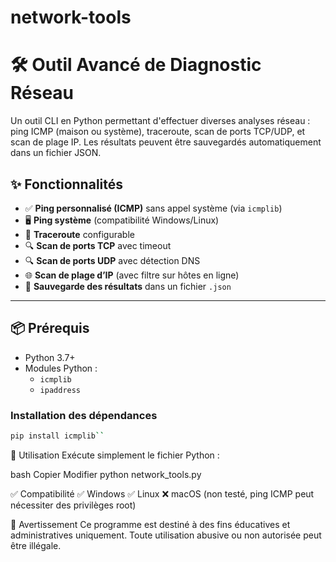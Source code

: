 # network-tools
# 🛠️ Outil Avancé de Diagnostic Réseau

Un outil CLI en Python permettant d'effectuer diverses analyses réseau : ping ICMP (maison ou système), traceroute, scan de ports TCP/UDP, et scan de plage IP. Les résultats peuvent être sauvegardés automatiquement dans un fichier JSON.

## ✨ Fonctionnalités

- ✅ **Ping personnalisé (ICMP)** sans appel système (via `icmplib`)
- 🖥️ **Ping système** (compatibilité Windows/Linux)
- 📍 **Traceroute** configurable
- 🔍 **Scan de ports TCP** avec timeout
- 🔍 **Scan de ports UDP** avec détection DNS
- 🌐 **Scan de plage d’IP** (avec filtre sur hôtes en ligne)
- 💾 **Sauvegarde des résultats** dans un fichier `.json`

---

## 📦 Prérequis

- Python 3.7+
- Modules Python :
  - `icmplib`
  - `ipaddress`

### Installation des dépendances
```bash
pip install icmplib``
```

🚀 Utilisation
Exécute simplement le fichier Python :

bash
Copier
Modifier
python network_tools.py

✅ Compatibilité
✅ Windows
✅ Linux
❌ macOS (non testé, ping ICMP peut nécessiter des privilèges root)


🔐 Avertissement
Ce programme est destiné à des fins éducatives et administratives uniquement. Toute utilisation abusive ou non autorisée peut être illégale.
